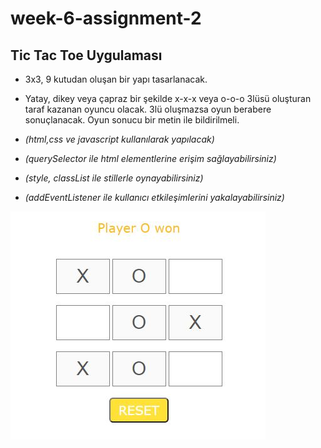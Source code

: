 # week-6-assignment-2

## Tic Tac Toe Uygulaması

- 3x3, 9 kutudan oluşan bir yapı tasarlanacak. 

- Yatay, dikey veya çapraz bir şekilde x-x-x veya o-o-o 3lüsü oluşturan taraf kazanan oyuncu olacak. 3lü oluşmazsa oyun berabere sonuçlanacak. Oyun sonucu bir metin ile bildirilmeli.

- *(html,css ve javascript kullanılarak yapılacak)*
- *(querySelector ile html elementlerine erişim sağlayabilirsiniz)*
- *(style, classList ile stillerle oynayabilirsiniz)*
- *(addEventListener ile kullanıcı etkileşimlerini yakalayabilirsiniz)*

![alt text](https://github.com/142-Bupa-Acibadem-FullStack-Bootcamp/week-6-assignment-2-atillarin/blob/main/win%20o.JPG?raw=true)
